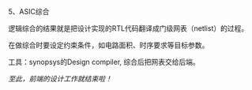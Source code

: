 
5、ASIC综合

逻辑综合的结果就是把设计实现的RTL代码翻译成门级网表（netlist）的过程。

在做综合时要设定约束条件，如电路面积、时序要求等目标参数。

工具：synopsys的Design compiler, 综合后把网表交给后端。

_至此，前端的设计工作就结束啦！_